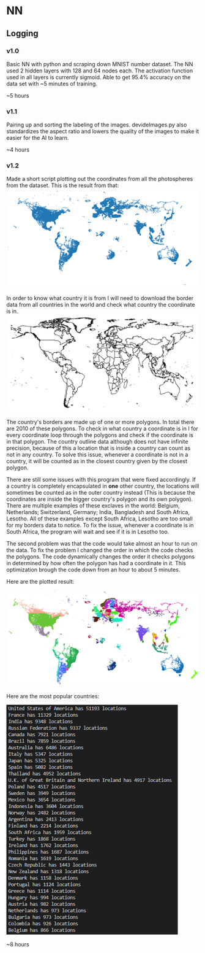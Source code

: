 # NN


## Logging


### v1.0
Basic NN with python and scraping down MNIST number dataset. The NN used 2 hidden layers with 128 and 64 nodes each. The activation function used in all layers is currently sigmoid. Able to get 95.4% accuracy on the data set with ~5 minutes of training.


~5 hours


### v1.1
Pairing up and sorting the labeling of the images. devideImages.py also standardizes the aspect ratio and lowers the quality of the images to make it easier for the AI to learn.


~4 hours


### v1.2
Made a short script plotting out the coordinates from all the photospheres from the dataset. This is the result from that:
![street view locations map](mdImages\streetViewLocations.png)


In order to know what country it is from I will need to download the border data from all countries in the world and check what country the coordinate is in.
![plot world borders](mdImages\worldBorders.png)


The country's borders are made up of one or more polygons. In total there are 2010 of these polygons. To check in what country a coordinate is in I for every coordinate loop through the polygons and check if the coordinate is in that polygon. The country outline data although does not have infinite precision, because of this a location that is inside a country can count as not in any country. To solve this issue, whenever a coordinate is not in a country, it will be counted as in the closest country given by the closest polygon.


There are still some issues with this program that were fixed accordingly. If a country is completely encapsulated in **one** other country, the locations will sometimes be counted as in the outer country instead (This is because the coordinates are inside the bigger country's polygon and its own polygon). There are multiple examples of these exclaves in the world: Belgium, Netherlands; Switzerland, Germany; India, Bangladesh and South Africa, Lesotho. All of these examples except South Africa, Lesotho are too small for my borders data to notice. To fix the issue, whenever a coordinate is in South Africa, the program will wait and see if it is in Lesotho too.


The second problem was that the code would take almost an hour to run on the data. To fix the problem I changed the order in which the code checks the polygons. The code dynamically changes the order it checks polygons in determined by how often the polygon has had a coordinate in it. This optimization brough the code down from an hour to about 5 minutes.


Here are the plotted result:


![street view locations with countries identified](mdImages\streetViewLocationsDevidedCountries.png)


Here are the most popular countries:


![amount of coordinates in different countries](mdImages\frequencyOfCountries.png)


~8 hours



